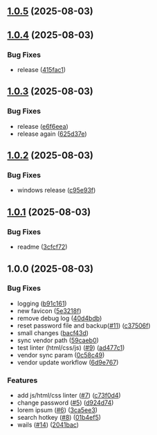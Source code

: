 ## [1.0.5](https://github.com/yggdrion/gote/compare/v1.0.4...v1.0.5) (2025-08-03)

## [1.0.4](https://github.com/yggdrion/gote/compare/v1.0.3...v1.0.4) (2025-08-03)

### Bug Fixes

* release ([415fac1](https://github.com/yggdrion/gote/commit/415fac100dfbe505365ea27a64f92e16d6a34492))

## [1.0.3](https://github.com/yggdrion/gote/compare/v1.0.2...v1.0.3) (2025-08-03)

### Bug Fixes

* release ([e6f6eea](https://github.com/yggdrion/gote/commit/e6f6eeaccb51490924afc3ac388fe93142064713))
* release again ([625d37e](https://github.com/yggdrion/gote/commit/625d37e1b763fe55160649c9679c7b405f494894))

## [1.0.2](https://github.com/yggdrion/gote/compare/v1.0.1...v1.0.2) (2025-08-03)

### Bug Fixes

* windows release ([c95e93f](https://github.com/yggdrion/gote/commit/c95e93fb6a0309492fdf6e5eb4f44bfa3e3d05c0))

## [1.0.1](https://github.com/yggdrion/gote/compare/v1.0.0...v1.0.1) (2025-08-03)

### Bug Fixes

* readme ([3cfcf72](https://github.com/yggdrion/gote/commit/3cfcf72e249335ddf2af2cf8bd5a7bff8cb9e38a))

## 1.0.0 (2025-08-03)

### Bug Fixes

* logging ([b91c161](https://github.com/yggdrion/gote/commit/b91c16145d92d86a9e6463c6f7c619020395eb98))
* new favicon ([5e3218f](https://github.com/yggdrion/gote/commit/5e3218fff0620b883aefdff0db84769a037d5107))
* remove debug log ([40d4bdb](https://github.com/yggdrion/gote/commit/40d4bdb14389d6f71b0f156ff26b8240e39ef13f))
* reset password file and backup([#11](https://github.com/yggdrion/gote/issues/11)) ([c37506f](https://github.com/yggdrion/gote/commit/c37506ff256e306090f8f5ea3c868bcb28ee9c81))
* small changes ([bacf43d](https://github.com/yggdrion/gote/commit/bacf43d62f925660ad8be2f8011736cf0d1f5fc6))
* sync vendor path ([59caeb0](https://github.com/yggdrion/gote/commit/59caeb09f3e81e097278ab0a4f2218ff10ccaa2e))
* test linter (html/css/js) ([#9](https://github.com/yggdrion/gote/issues/9)) ([ad477c1](https://github.com/yggdrion/gote/commit/ad477c1179e7b867e01c4110507fe13ced92daeb))
* vendor sync param ([0c58c49](https://github.com/yggdrion/gote/commit/0c58c494447ba285ceb127538c2308e724db4f52))
* vendor update workflow ([6d9e767](https://github.com/yggdrion/gote/commit/6d9e767586091c0dc33c4484de1a66737ac9f3d4))

### Features

* add js/html/css linter ([#7](https://github.com/yggdrion/gote/issues/7)) ([c73f0d4](https://github.com/yggdrion/gote/commit/c73f0d47bb9615dd81dad8c9b67a32522467b9a7))
* change password ([#5](https://github.com/yggdrion/gote/issues/5)) ([d924d74](https://github.com/yggdrion/gote/commit/d924d744783769d74a4a3c552c666aba0f50f400))
* lorem ipsum ([#6](https://github.com/yggdrion/gote/issues/6)) ([3ca5ee3](https://github.com/yggdrion/gote/commit/3ca5ee322abf3f176c629828e5b03f62a8738fd6))
* search hotkey ([#8](https://github.com/yggdrion/gote/issues/8)) ([01b4ef5](https://github.com/yggdrion/gote/commit/01b4ef5643db870f143e5cfee818c4494b937cc2))
* wails ([#14](https://github.com/yggdrion/gote/issues/14)) ([2041bac](https://github.com/yggdrion/gote/commit/2041baccbe10cd46f5f2f0fe899ceca473089518))
